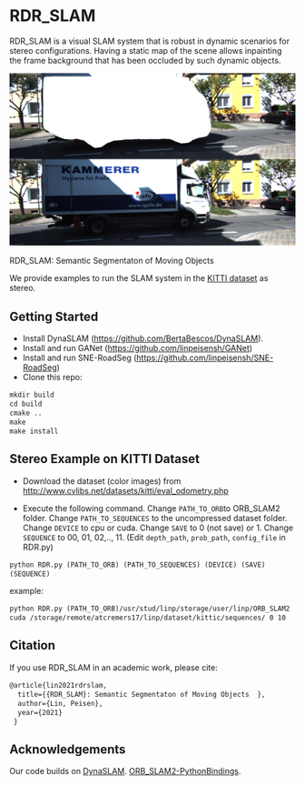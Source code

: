 # RDR_SLAM

RDR_SLAM is a visual SLAM system that is robust in dynamic scenarios for stereo configurations. Having a static map of the scene allows inpainting the frame background that has been occluded by such dynamic objects.

<img src="s07_000637.png" width="900px"/>

RDR_SLAM: Semantic Segmentaton of Moving Objects   

We provide examples to run the SLAM system in the [KITTI dataset](http://www.cvlibs.net/datasets/kitti/eval_odometry.php) as stereo.


## Getting Started
- Install DynaSLAM (https://github.com/BertaBescos/DynaSLAM).
- Install and run GANet (https://github.com/linpeisensh/GANet)
- Install and run SNE-RoadSeg (https://github.com/linpeisensh/SNE-RoadSeg)
- Clone this repo:
```
mkdir build
cd build
cmake ..
make
make install
```

## Stereo Example on KITTI Dataset
- Download the dataset (color images) from http://www.cvlibs.net/datasets/kitti/eval_odometry.php 

- Execute the following command. Change `PATH_TO_ORB`to ORB_SLAM2 folder. Change `PATH_TO_SEQUENCES` to the uncompressed dataset folder. Change `DEVICE` to cpu or cuda. Change `SAVE` to 0 (not save) or 1. Change `SEQUENCE` to 00, 01, 02,.., 11. 
(Edit `depth_path`, `prob_path`, `config_file` in RDR.py)
```
python RDR.py (PATH_TO_ORB) (PATH_TO_SEQUENCES) (DEVICE) (SAVE) (SEQUENCE) 
```
example:
```
python RDR.py (PATH_TO_ORB)/usr/stud/linp/storage/user/linp/ORB_SLAM2 cuda /storage/remote/atcremers17/linp/dataset/kittic/sequences/ 0 10
```

## Citation

If you use RDR_SLAM in an academic work, please cite:

    @article{lin2021rdrslam,
      title={{RDR_SLAM}: Semantic Segmentaton of Moving Objects  },
      author={Lin, Peisen},
      year={2021}
     }

## Acknowledgements
Our code builds on [DynaSLAM](https://github.com/BertaBescos/DynaSLAM). [ORB_SLAM2-PythonBindings](https://github.com/jskinn/ORB_SLAM2-PythonBindings).

